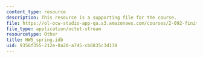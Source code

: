 ```yaml
---
content_type: resource
description: This resource is a supporting file for the course.
file: https://ol-ocw-studio-app-qa.s3.amazonaws.com/courses/2-092-finite-element-analysis-of-solids-and-fluids-i-fall-2009/9356f355212e8a20a745cb6835c3d138_HW5_spring.idb
file_type: application/octet-stream
resourcetype: Other
title: HW5_spring.idb
uid: 9356f355-212e-8a20-a745-cb6835c3d138
---
```

